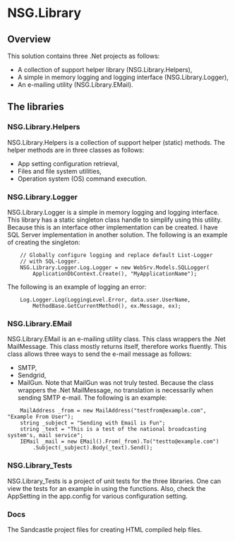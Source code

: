 # NSG.Library
## Overview
This solution contains three .Net projects as follows:
- A collection of support helper library (NSG.Library.Helpers),
- A simple in memory logging and logging interface (NSG.Library.Logger),
- An e-mailing utility (NSG.Library.EMail).

## The libraries
### NSG.Library.Helpers
NSG.Library.Helpers is a collection of support helper (static) methods.
The helper methods are in three classes as follows:
- App setting configuration retrieval,
- Files and file system utilities,
- Operation system (OS) command execution.

### NSG.Library.Logger
NSG.Library.Logger is a simple in memory logging and logging interface.
This library has a static singleton class handle to simplify using this utility.
Because this is an interface other implementation can be created.
I have SQL Server implementation in another solution.
The following is an example of creating the singleton:
```
    // Globally configure logging and replace default List-Logger
    // with SQL-Logger.
    NSG.Library.Logger.Log.Logger = new WebSrv.Models.SQLLogger(
        ApplicationDbContext.Create(), "MyApplicationName");
```
The following is an example of logging an error:
```
    Log.Logger.Log(LoggingLevel.Error, data.user.UserName, 
        MethodBase.GetCurrentMethod(), ex.Message, ex);
```

### NSG.Library.EMail
NSG.Library.EMail is an e-mailing utility class.
This class wrappers the .Net MailMessage.
This class mostly returns itself, therefore works fluently.
This class allows three ways to send the e-mail message as follows:
- SMTP,
- Sendgrid,
- MailGun.
Note that MailGun was not truly tested.
Because the class wrappers the .Net MailMessage, no translation is necessarily when sending SMTP e-mail.
The following is an example:
```
    MailAddress _from = new MailAddress("testfrom@example.com", "Example From User");
    string _subject = "Sending with Email is Fun";
    string _text = "This is a test of the national broadcasting system's, mail service";
    IEMail _mail = new EMail().From(_from).To("testto@example.com")
        .Subject(_subject).Body(_text).Send();
```

### NSG.Library_Tests
NSG.Library_Tests is a project of unit tests for the three libraries.
One can view the tests for an example in using the functions.
Also, check the AppSetting in the app.config for various configuration setting.

### Docs
The Sandcastle project files for creating HTML compiled help files.
